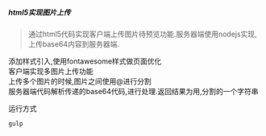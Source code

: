 ##### html5实现图片上传

> 通过html5代码实现客户端上传图片待预览功能.服务器端使用nodejs实现,上传base64内容到服务器端.

添加样式引入,使用fontawesome样式做页面优化  
客户端实现多图片上传功能  
上传多个图片的时候,图片之间使用@进行分割  
服务器端代码解析传递的base64代码,进行处理.返回结果为用,分割的一个字符串

运行方式  
```bash
gulp
```
